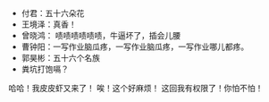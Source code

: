 
- 付君：五十六朵花
- 王境泽：真香！
- 曾晓鸿： 啧啧啧啧啧啧，牛逼坏了，插会儿腰
- 曹钟阳：一写作业脑瓜疼，一写作业脑瓜疼，一写作业哪儿都疼。
- 郭昊彬：五十六个名族
- 粪坑打饱嗝？



哈哈！我皮皮虾又来了！
唉！这个好麻烦！
这回我有权限了！你怕不怕！